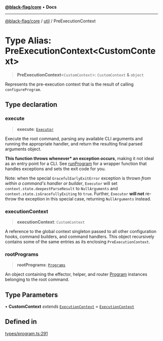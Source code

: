 [**@black-flag/core**](../../README.md) • **Docs**

***

[@black-flag/core](../../README.md) / [util](../README.md) / PreExecutionContext

# Type Alias: PreExecutionContext\<CustomContext\>

> **PreExecutionContext**\<`CustomContext`\>: `CustomContext` & `object`

Represents the pre-execution context that is the result of calling
`configureProgram`.

## Type declaration

### execute

> **execute**: [`Executor`](Executor.md)

Execute the root command, parsing any available CLI arguments and running
the appropriate handler, and return the resulting final parsed arguments
object.

**This function throws whenever\* an exception occurs**, making it not
ideal as an entry point for a CLI. See [runProgram](../../index/functions/runProgram.md) for a wrapper
function that handles exceptions and sets the exit code for you.

Note: when the special `GracefulEarlyExitError` exception is thrown _from
within a command's handler or builder_, `Executor` will set
`context.state.deepestParseResult` to `NullArguments` and
`context.state.isGracefullyExiting` to `true`. Further, `Executor` **will
not** re-throw the exception in this special case, returning
`NullArguments` instead.

### executionContext

> **executionContext**: `CustomContext`

A reference to the global context singleton passed to all other
configuration hooks, command builders, and command handlers. This object
recursively contains some of the same entries as its enclosing
`PreExecutionContext`.

### rootPrograms

> **rootPrograms**: [`Programs`](Programs.md)

An object containing the effector, helper, and router [Program](Program.md)
instances belonging to the root command.

## Type Parameters

• **CustomContext** *extends* [`ExecutionContext`](ExecutionContext.md) = [`ExecutionContext`](ExecutionContext.md)

## Defined in

[types/program.ts:291](https://github.com/Xunnamius/black-flag/blob/cdc6af55387aac92b7d9fc16a57790068e4b6d49/types/program.ts#L291)
